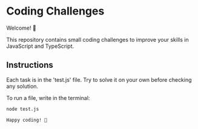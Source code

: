 # Coding Challenges

Welcome! 🎉

This repository contains small coding challenges to improve your skills in JavaScript and TypeScript.

## Instructions

Each task is in the 'test.js' file. Try to solve it on your own before checking any solution.

To run a file, write in the terminal:

```bash
node test.js

Happy coding! 🚀
```
